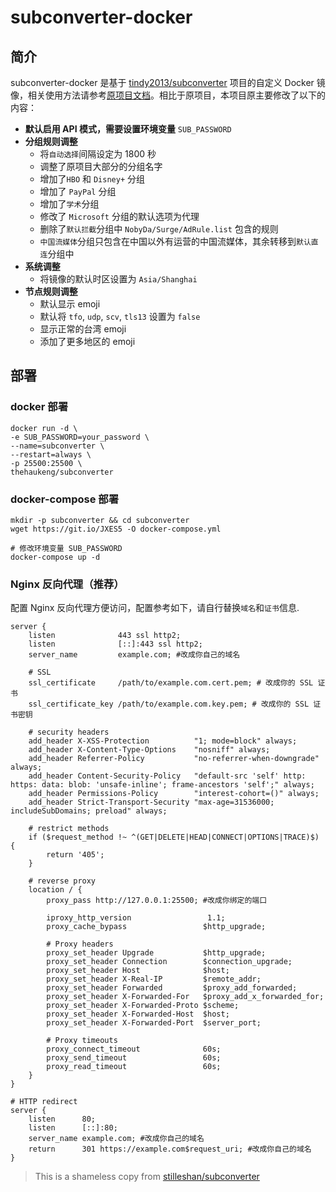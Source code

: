 # subconverter-docker

## 简介

subconverter-docker 是基于 [tindy2013/subconverter][1] 项目的自定义 Docker 镜像，相关使用方法请参考[原项目文档][2]。相比于原项目，本项目原主要修改了以下的内容：

- **默认启用 API 模式，需要设置环境变量** `SUB_PASSWORD`
- **分组规则调整**
    - 将`自动选择`间隔设定为 1800 秒
    - 调整了原项目大部分的分组名字
    - 增加了`HBO` 和 `Disney+` 分组
    - 增加了 `PayPal` 分组
    - 增加了`学术`分组
    - 修改了 `Microsoft` 分组的默认选项为代理
    - 删除了`默认拦截`分组中 `NobyDa/Surge/AdRule.list` 包含的规则
    - `中国流媒体`分组只包含在中国以外有运营的中国流媒体，其余转移到`默认直连`分组中
- **系统调整**
    - 将镜像的默认时区设置为 `Asia/Shanghai`
- **节点规则调整**
    - 默认显示 emoji
    - 默认将 `tfo`, `udp`, `scv`, `tls13` 设置为 `false`
    - 显示正常的台湾 emoji
    - 添加了更多地区的 emoji

## 部署

### docker 部署

```shell
docker run -d \
-e SUB_PASSWORD=your_password \
--name=subconverter \
--restart=always \
-p 25500:25500 \
thehaukeng/subconverter
```

### docker-compose 部署

```shell
mkdir -p subconverter && cd subconverter
wget https://git.io/JXES5 -O docker-compose.yml

# 修改环境变量 SUB_PASSWORD
docker-compose up -d
``` 

### Nginx 反向代理（推荐）

配置 Nginx 反向代理方便访问，配置参考如下，请自行替换`域名`和`证书`信息.

```nginx
server {
    listen              443 ssl http2;
    listen              [::]:443 ssl http2;
    server_name         example.com; #改成你自己的域名

    # SSL
    ssl_certificate     /path/to/example.com.cert.pem; # 改成你的 SSL 证书 
    ssl_certificate_key /path/to/example.com.key.pem; # 改成你的 SSL 证书密钥

    # security headers
    add_header X-XSS-Protection          "1; mode=block" always;
    add_header X-Content-Type-Options    "nosniff" always;
    add_header Referrer-Policy           "no-referrer-when-downgrade" always;
    add_header Content-Security-Policy   "default-src 'self' http: https: data: blob: 'unsafe-inline'; frame-ancestors 'self';" always;
    add_header Permissions-Policy        "interest-cohort=()" always;
    add_header Strict-Transport-Security "max-age=31536000; includeSubDomains; preload" always;

    # restrict methods
    if ($request_method !~ ^(GET|DELETE|HEAD|CONNECT|OPTIONS|TRACE)$) {
        return '405';
    }

    # reverse proxy
    location / {
        proxy_pass http://127.0.0.1:25500; #改成你绑定的端口

        iproxy_http_version                 1.1;
        proxy_cache_bypass                 $http_upgrade;

        # Proxy headers
        proxy_set_header Upgrade           $http_upgrade;
        proxy_set_header Connection        $connection_upgrade;
        proxy_set_header Host              $host;
        proxy_set_header X-Real-IP         $remote_addr;
        proxy_set_header Forwarded         $proxy_add_forwarded;
        proxy_set_header X-Forwarded-For   $proxy_add_x_forwarded_for;
        proxy_set_header X-Forwarded-Proto $scheme;
        proxy_set_header X-Forwarded-Host  $host;
        proxy_set_header X-Forwarded-Port  $server_port;

        # Proxy timeouts
        proxy_connect_timeout              60s;
        proxy_send_timeout                 60s;
        proxy_read_timeout                 60s;
    }
}

# HTTP redirect
server {
    listen      80;
    listen      [::]:80;
    server_name example.com; #改成你自己的域名
    return      301 https://example.com$request_uri; #改成你自己的域名
}
```

> This is a shameless copy from [stilleshan/subconverter](https://github.com/stilleshan/subconverter)

[1]: https://github.com/tindy2013/subconverter
[2]: https://github.com/tindy2013/subconverter/blob/master/README-cn.md